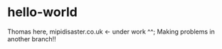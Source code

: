 # hello-world

Thomas here, mipidisaster.co.uk <- under work ^^;
Making problems in another branch!!